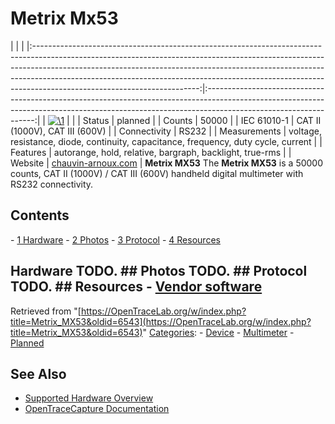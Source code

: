 # Metrix Mx53

| | | |:-----------------------------------------------------------------------------------------------------------------------------------------------------------------------------------------------------------------------------------------------------------------------------------------------------------------------------------------------------------------:|:-----------------------------------------------------------------------------------------------------------------------------------------------------------------------------------------------:| | [![\1](../../assets/hardware/general/\2)](./File:Metrix_mx53.png.html) | | | Status | planned | | Counts | 50000 | | IEC 61010-1 | CAT II (1000V), CAT III (600V) | | Connectivity | RS232 | | Measurements | voltage, resistance, diode, continuity, capacitance, frequency, duty cycle, current | | Features | autorange, hold, relative, bargraph, backlight, true-rms | | Website | [chauvin-arnoux.com](http://web.archive.org/web/20040111031000/http://www.chauvin-arnoux.com/produit/Famille_detail.asp?idFam=852&idPole=1) | **Metrix MX53** The **Metrix MX53** is a 50000 counts, CAT II (1000V) / CAT III (600V) handheld digital multimeter with RS232 connectivity. 
## Contents 
\- [1 Hardware](Metrix_MX53.html#Hardware) \- [2 Photos](Metrix_MX53.html#Photos) \- [3 Protocol](Metrix_MX53.html#Protocol) \- [4 Resources](Metrix_MX53.html#Resources) 
## Hardware TODO. ## Photos TODO. ## Protocol TODO. ## Resources \- [Vendor software](http://web.archive.org/web/20060319202158/http://www.chauvin-arnoux.com/produit/famille_liste.asp?idRub=1529&idpole=1)
Retrieved from "[https://OpenTraceLab.org/w/index.php?title=Metrix_MX53&oldid=6543](https://OpenTraceLab.org/w/index.php?title=Metrix_MX53&oldid=6543)" 
[Categories](specialcategories-specialcategories.md): \- [Device](./Category:Device.html "Category:Device") \- [Multimeter](./Category:Multimeter.html "Category:Multimeter") \- [Planned](./Category:Planned.html "Category:Planned")

## See Also
- [Supported Hardware Overview](../supported-hardware.md)
- [OpenTraceCapture Documentation](../../opentracecapture/overview.md)
